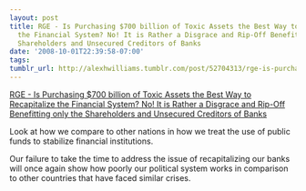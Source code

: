 ```yaml
---
layout: post
title: RGE - Is Purchasing $700 billion of Toxic Assets the Best Way to Recapitalize
  the Financial System? No! It is Rather a Disgrace and Rip-Off Benefitting only the
  Shareholders and Unsecured Creditors of Banks
date: '2008-10-01T22:39:58-07:00'
tags: 
tumblr_url: http://alexhwilliams.tumblr.com/post/52704313/rge-is-purchasing-700-billion-of-toxic-assets-the
---
```

<a href="http://www.rgemonitor.com/roubini-monitor/253783/is_purchasing_700_billion_of_toxic_assets_the_best_way_to_recapitalize_the_financial_system_no_it_is_rather_a_disgrace_and_rip-off_benefitting_only_the_shareholders_and_unsecured_creditors_of_banks">RGE - Is Purchasing $700 billion of Toxic Assets the Best Way to Recapitalize the Financial System? No! It is Rather a Disgrace and Rip-Off Benefitting only the Shareholders and Unsecured Creditors of Banks</a><br/><p>Look at how we compare to other nations in how we treat the use of public funds to stabilize financial institutions.</p>
<p>Our failure to take the time to address the issue of recapitalizing our banks will once again show how poorly our political system works in comparison to other countries that have faced similar crises.</p>

<p> </p>
